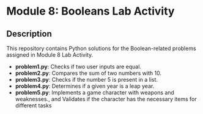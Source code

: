 # Module 8: Booleans Lab Activity

## Description
This repository contains Python solutions for the Boolean-related problems assigned in Module 8 Lab Activity.

- **problem1.py**: Checks if two user inputs are equal.
- **problem2.py**: Compares the sum of two numbers with 10.
- **problem3.py**: Checks if the number 5 is present in a list.
- **problem4.py**: Determines if a given year is a leap year.
- **problem5.py**: Implements a game character with weapons and weaknesses., and Validates if the character has the necessary items for different tasks
